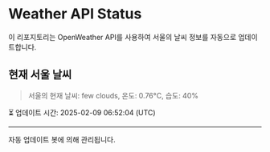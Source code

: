 
# Weather API Status

이 리포지토리는 OpenWeather API를 사용하여 서울의 날씨 정보를 자동으로 업데이트합니다.

## 현재 서울 날씨
> 서울의 현재 날씨: few clouds, 온도: 0.76°C, 습도: 40%

⏳ 업데이트 시간: 2025-02-09 06:52:04 (UTC)

---
자동 업데이트 봇에 의해 관리됩니다.

